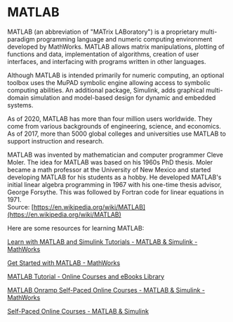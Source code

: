 
MATLAB
======




MATLAB (an abbreviation of "MATrix LABoratory") is a proprietary multi-paradigm programming language and numeric computing environment developed by MathWorks. MATLAB allows matrix manipulations, plotting of functions and data, implementation of algorithms, creation of user interfaces, and interfacing with programs written in other languages.

Although MATLAB is intended primarily for numeric computing, an optional toolbox uses the MuPAD symbolic engine allowing access to symbolic computing abilities. An additional package, Simulink, adds graphical multi-domain simulation and model-based design for dynamic and embedded systems.

As of 2020, MATLAB has more than four million users worldwide. They come from various backgrounds of engineering, science, and economics. As of 2017, more than 5000 global colleges and universities use MATLAB to support instruction and research.

MATLAB was invented by mathematician and computer programmer Cleve Moler. The idea for MATLAB was based on his 1960s PhD thesis. Moler became a math professor at the University of New Mexico and started developing MATLAB for his students as a hobby. He developed MATLAB's initial linear algebra programming in 1967 with his one-time thesis advisor, George Forsythe. This was followed by Fortran code for linear equations in 1971.  
Source: [https://en.wikipedia.org/wiki/MATLAB](https://en.wikipedia.org/wiki/MATLAB)

Here are some resources for learning MATLAB:

[Learn with MATLAB and Simulink Tutorials - MATLAB & Simulink - MathWorks](https://www.mathworks.com/support/learn-with-matlab-tutorials.html)

[Get Started with MATLAB - MathWorks](https://www.mathworks.com/help/matlab/getting-started-with-matlab.html)

[MATLAB Tutorial - Online Courses and eBooks Library](https://www.tutorialspoint.com/matlab/index.htm)

[MATLAB Onramp  Self-Paced Online Courses - MATLAB & Simulink - MathWorks](https://matlabacademy.mathworks.com/details/matlab-onramp/gettingstarted)

[Self-Paced Online Courses - MATLAB & Simulink](https://matlabacademy.mathworks.com/)